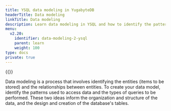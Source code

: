 ```yaml
---
title: YSQL data modeling in YugabyteDB
headerTitle: Data modeling
linkTitle: Data modeling
description: Learn data modeling in YSQL and how to identify the patterns used to access data and the types of queries to be performed.
menu:
  v2.20:
    identifier: data-modeling-2-ysql
    parent: learn
    weight: 100
type: docs
private: true
---
```

<!-- Page DISABLED for lack of content -->
{{<api-tabs>}}

Data modeling is a process that involves identifying the entities (items to be stored) and the relationships between entities. To create your data model, identify the patterns used to access data and the types of queries to be performed. These two ideas inform the organization and structure of the data, and the design and creation of the database's tables.
